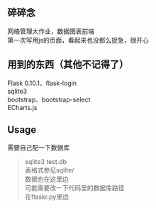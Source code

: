 ## 碎碎念
网络管理大作业，数据图表前端  
第一次写用js的页面，看起来也没那么捉急，很开心  

## 用到的东西（其他不记得了）
Flask 0.10.1、flask-login  
sqlite3  
bootstrap、bootstrap-select  
ECharts.js  

## Usage
需要自己配一下数据库  
> sqlite3 test.db  
> 表格式参见sqlite/  
> 数据也在这里边  
可能需要改一下代码里的数据库路径  
> 在flaskr.py里边
